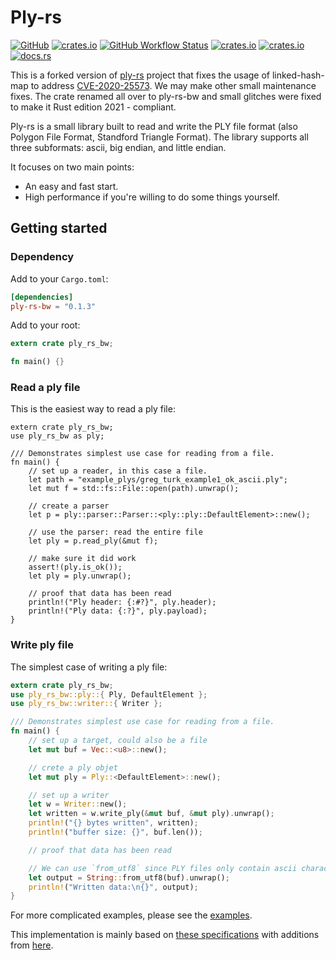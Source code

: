 # Ply-rs
[![GitHub](https://img.shields.io/badge/GitHub-777777)](https://github.com/bourumir-wyngs/ply-rs-bw)
[![crates.io](https://img.shields.io/crates/v/ply-rs.svg)](https://crates.io/crates/ply-rs-bw)
[![GitHub Workflow Status](https://img.shields.io/github/actions/workflow/status/bourumir-wyngs/ply-rs-bw/rust.yml)](https://github.com/bourumir-wyngs/ply-rs-bw/actions)
[![crates.io](https://img.shields.io/crates/l/ply-rs.svg)](https://crates.io/crates/ply-rs-bw)
[![crates.io](https://img.shields.io/crates/d/ply-rs.svg)](https://crates.io/crates/ply-rs-bw)
[![docs.rs](https://docs.rs/ply-rs/badge.svg)](https://docs.rs/ply-rs-bw)

This is a forked version of [ply-rs](https://github.com/Fluci/ply-rs) project that fixes the usage of 
linked-hash-map to address [CVE-2020-25573](https://nvd.nist.gov/vuln/detail/CVE-2020-25573). We may make other small maintenance fixes. The crate renamed all over to ply-rs-bw
and small glitches were fixed to make it Rust edition 2021 - compliant.

Ply-rs is a small library built to read and write the PLY file format (also Polygon File Format, Standford Triangle Format). The library supports all three subformats: ascii, big endian, and little endian.

It focuses on two main points:

- An easy and fast start.
- High performance if you're willing to do some things yourself.

## Getting started

### Dependency

Add to your `Cargo.toml`:

```toml
[dependencies]
ply-rs-bw = "0.1.3"
```

Add to your root:

```rust
extern crate ply_rs_bw;

fn main() {}
```

### Read a ply file

This is the easiest way to read a ply file:

```rust,no_run
extern crate ply_rs_bw;
use ply_rs_bw as ply;

/// Demonstrates simplest use case for reading from a file.
fn main() {
    // set up a reader, in this case a file.
    let path = "example_plys/greg_turk_example1_ok_ascii.ply";
    let mut f = std::fs::File::open(path).unwrap();

    // create a parser
    let p = ply::parser::Parser::<ply::ply::DefaultElement>::new();

    // use the parser: read the entire file
    let ply = p.read_ply(&mut f);

    // make sure it did work
    assert!(ply.is_ok());
    let ply = ply.unwrap();

    // proof that data has been read
    println!("Ply header: {:#?}", ply.header);
    println!("Ply data: {:?}", ply.payload);
}

```

### Write ply file

The simplest case of writing a ply file:

```rust
extern crate ply_rs_bw;
use ply_rs_bw::ply::{ Ply, DefaultElement };
use ply_rs_bw::writer::{ Writer };

/// Demonstrates simplest use case for reading from a file.
fn main() {
    // set up a target, could also be a file
    let mut buf = Vec::<u8>::new();

    // crete a ply objet
    let mut ply = Ply::<DefaultElement>::new();

    // set up a writer
    let w = Writer::new();
    let written = w.write_ply(&mut buf, &mut ply).unwrap();
    println!("{} bytes written", written);
    println!("buffer size: {}", buf.len());

    // proof that data has been read

    // We can use `from_utf8` since PLY files only contain ascii characters
    let output = String::from_utf8(buf).unwrap();
    println!("Written data:\n{}", output);
}
```

For more complicated examples, please see the [examples](examples/).

This implementation is mainly based on [these specifications](http://paulbourke.net/dataformats/ply/) with additions from [here](https://people.sc.fsu.edu/%7Ejburkardt/data/ply/ply.txt).
